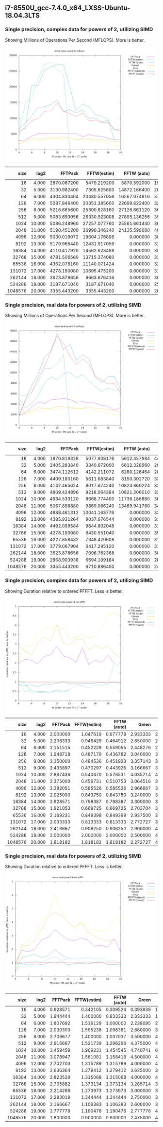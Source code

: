 
## i7-8550U_gcc-7.4.0_x64_LXSS-Ubuntu-18.04.3LTS

### Single precision, complex data for powers of 2, utilizing SIMD

Showing Millions of Operations Per Second (MFLOPS). More is better.

![gnuplot figure](https://raw.githubusercontent.com/hayguen/pffft_benchmarks/master/platform/i7-8550U_gcc-7.4.0_x64_LXSS-Ubuntu-18.04.3LTS/simd-cplx-pow2-6-mflops.png)

|size| log2| FFTPack      | FFTW(estim)  | FFTW (auto)  | Green        | Kiss         | PFFFT-U(simd)| PFFFT (simd) | 
|--------:|--------:|--------:|--------:|--------:|--------:|--------:|--------:|--------:|
|16| 4.000| 2870.067200| 5479.219200| 5870.592000| 1956.864000| 2739.609600| 6653.337600| 5740.134400| 
|32| 5.000| 3130.982400| 7305.625600| 14872.166400| 2609.152000| 2348.236800| 8479.744000| 6914.252800| 
|64| 6.000| 4304.830464| 20480.557056| 16567.074816| 3783.032832| 3261.235200| 10957.750272| 9261.907968| 
|128| 7.000| 5087.846400| 20351.385600| 22699.622400| 3261.440000| 2870.067200| 13437.132800| 9914.777600| 
|256| 8.000| 5216.665600| 25300.828160| 27126.661120| 3651.665920| 3129.999360| 13693.747200| 12259.164160| 
|512| 9.000| 5083.693056| 26330.923008| 27895.136256| 3910.533120| 3258.777600| 14338.621440| 12383.354880| 
|1024| 10.000| 5086.248960| 27257.077760| 25561.661440| 3651.665920| 3651.665920| 15780.413440| 14737.080320| 
|2048| 11.000| 5190.451200| 26990.346240| 24135.598080| 4022.599680| 3244.032000| 12067.799040| 12327.321600| 
|4096| 12.000| 5030.019072| 19604.176896| 0.000000| 3869.245440| 3482.320896| 12768.509952| 11478.761472| 
|8192| 13.000| 5179.965440| 12431.917056| 0.000000| 3237.478400| 3107.979264| 11654.922240| 10489.430016| 
|16384| 14.000| 4110.417920| 14562.623488| 0.000000| 3523.215360| 3288.334336| 12683.575296| 11626.610688| 
|32768| 15.000| 4781.506560| 13715.374080| 0.000000| 3397.386240| 2768.240640| 10066.329600| 9185.525760| 
|65536| 16.000| 4362.076160| 11140.071424| 0.000000| 3221.225472| 2751.463424| 10133.438464| 9462.349824| 
|131072| 17.000| 4278.190080| 10695.475200| 0.000000| 3137.339392| 2281.701376| 8841.592832| 8698.986496| 
|262144| 18.000| 3623.878656| 9663.676416| 0.000000| 3019.898880| 1921.753833| 9361.686528| 8757.706752| 
|524288| 19.000| 3187.671040| 3187.671040| 0.000000| 2550.136832| 1366.144731| 6375.342080| 6375.342080| 
|1048576| 20.000| 3355.443200| 3355.443200| 0.000000| 2684.354560| 1342.177280| 6710.886400| 6100.805818| 

### Single precision, real data for powers of 2, utilizing SIMD

Showing Millions of Operations Per Second (MFLOPS). More is better.

![gnuplot figure](https://raw.githubusercontent.com/hayguen/pffft_benchmarks/master/platform/i7-8550U_gcc-7.4.0_x64_LXSS-Ubuntu-18.04.3LTS/simd-real-pow2-6-mflops.png)

|size| log2| FFTPack      | FFTW(estim)  | FFTW (auto)  | Green        | Kiss         | PFFFT-U(simd)| PFFFT (simd) | 
|--------:|--------:|--------:|--------:|--------:|--------:|--------:|--------:|--------:|
|16| 4.000| 1870.819328| 5077.938176| 5612.457984| 4409.788416| 1737.189376| 1870.819328| 1737.189376| 
|32| 5.000| 2405.283840| 3340.672000| 5612.328960| 2004.403200| 2405.283840| 4944.194560| 4676.940800| 
|64| 6.000| 3474.112512| 4142.211072| 6280.126464| 2806.013952| 2271.535104| 7616.323584| 6280.126464| 
|128| 7.000| 4409.180160| 5611.683840| 8150.302720| 3340.288000| 2939.453440| 9753.640960| 8951.971840| 
|256| 8.000| 4142.465024| 8017.674240| 10823.860224| 3207.069696| 2806.185984| 12961.906688| 11224.743936| 
|512| 9.000| 4809.424896| 9218.064384| 10821.206016| 3206.283264| 3072.688128| 14161.084416| 14027.489280| 
|1024| 10.000| 4934.533120| 8668.774400| 11736.186880| 3600.875520| 2800.680960| 17470.914560| 17070.817280| 
|2048| 11.000| 5067.898880| 9869.066240| 13469.941760| 3467.509760| 3200.778240| 14403.502080| 15603.793920| 
|4096| 12.000| 4888.461312| 10041.163776| 0.000000| 3303.014400| 3303.014400| 15458.107392| 13212.057600| 
|8192| 13.000| 4385.931264| 9037.676544| 0.000000| 3189.768192| 3322.675200| 12360.351744| 11562.909696| 
|16384| 14.000| 4492.099584| 9644.802048| 0.000000| 3170.893824| 3170.893824| 13476.298752| 12683.575296| 
|32768| 15.000| 4278.190080| 8430.551040| 0.000000| 3523.215360| 3271.557120| 12708.741120| 11576.279040| 
|65536| 16.000| 4227.858432| 7348.420608| 0.000000| 3120.562176| 2717.908992| 9160.359936| 9361.686528| 
|131072| 17.000| 3779.067904| 6417.285120| 0.000000| 3137.339392| 2566.914048| 8128.561152| 8627.683328| 
|262144| 18.000| 3623.878656| 7096.762368| 0.000000| 3019.898880| 2264.924160| 9210.691584| 7851.737088| 
|524288| 19.000| 2868.903936| 6694.109184| 0.000000| 2868.903936| 1912.602624| 9244.246016| 7969.177600| 
|1048576| 20.000| 3355.443200| 6710.886400| 0.000000| 2440.322327| 1342.177280| 6710.886400| 6039.797760| 

### Single precision, complex data for powers of 2, utilizing SIMD

Showing Duration relative to ordered PFFFT. Less is better.

![gnuplot figure](https://raw.githubusercontent.com/hayguen/pffft_benchmarks/master/platform/i7-8550U_gcc-7.4.0_x64_LXSS-Ubuntu-18.04.3LTS/simd-cplx-pow2-4-rel-pffft.png)

|size| log2| FFTPack      | FFTW(estim)  | FFTW (auto)  | Green        | Kiss         | PFFFT-U(simd)| PFFFT (simd) | 
|--------:|--------:|--------:|--------:|--------:|--------:|--------:|--------:|--------:|
|16| 4.000| 2.000000| 1.047619| 0.977778| 2.933333| 2.095238| 0.862745| 1.000000| 
|32| 5.000| 2.208333| 0.946429| 0.464912| 2.650000| 2.944444| 0.815385| 1.000000| 
|64| 6.000| 2.151515| 0.452229| 0.559055| 2.448276| 2.840000| 0.845238| 1.000000| 
|128| 7.000| 1.948718| 0.487179| 0.436782| 3.040000| 3.454545| 0.737864| 1.000000| 
|256| 8.000| 2.350000| 0.484536| 0.451923| 3.357143| 3.916667| 0.895238| 1.000000| 
|512| 9.000| 2.435897| 0.470297| 0.443925| 3.166667| 3.800000| 0.863636| 1.000000| 
|1024| 10.000| 2.897436| 0.540670| 0.576531| 4.035714| 4.035714| 0.933884| 1.000000| 
|2048| 11.000| 2.375000| 0.456731| 0.510753| 3.064516| 3.800000| 1.021505| 1.000000| 
|4096| 12.000| 2.282051| 0.585526| 0.585526| 2.966667| 3.296296| 0.898990| 1.000000| 
|8192| 13.000| 2.025000| 0.843750| 0.843750| 3.240000| 3.375000| 0.900000| 1.000000| 
|16384| 14.000| 2.828571| 0.798387| 0.798387| 3.300000| 3.535714| 0.916667| 1.000000| 
|32768| 15.000| 1.921053| 0.669725| 0.669725| 2.703704| 3.318182| 0.912500| 1.000000| 
|65536| 16.000| 2.169231| 0.849398| 0.849398| 2.937500| 3.439024| 0.933775| 1.000000| 
|131072| 17.000| 2.033333| 0.813333| 0.813333| 2.772727| 3.812500| 0.983871| 1.000000| 
|262144| 18.000| 2.416667| 0.906250| 0.906250| 2.900000| 4.557143| 0.935484| 1.000000| 
|524288| 19.000| 2.000000| 2.000000| 2.000000| 2.500000| 4.666667| 1.000000| 1.000000| 
|1048576| 20.000| 1.818182| 1.818182| 1.818182| 2.272727| 4.545455| 0.909091| 1.000000| 

### Single precision, real data for powers of 2, utilizing SIMD

Showing Duration relative to ordered PFFFT. Less is better.

![gnuplot figure](https://raw.githubusercontent.com/hayguen/pffft_benchmarks/master/platform/i7-8550U_gcc-7.4.0_x64_LXSS-Ubuntu-18.04.3LTS/simd-real-pow2-4-rel-pffft.png)

|size| log2| FFTPack      | FFTW(estim)  | FFTW (auto)  | Green        | Kiss         | PFFFT-U(simd)| PFFFT (simd) | 
|--------:|--------:|--------:|--------:|--------:|--------:|--------:|--------:|--------:|
|16| 4.000| 0.928571| 0.342105| 0.309524| 0.393939| 1.000000| 0.928571| 1.000000| 
|32| 5.000| 1.944444| 1.400000| 0.833333| 2.333333| 1.944444| 0.945946| 1.000000| 
|64| 6.000| 1.807692| 1.516129| 1.000000| 2.238095| 2.764706| 0.824561| 1.000000| 
|128| 7.000| 2.030303| 1.595238| 1.098361| 2.680000| 3.045455| 0.917808| 1.000000| 
|256| 8.000| 2.709677| 1.400000| 1.037037| 3.500000| 4.000000| 0.865979| 1.000000| 
|512| 9.000| 2.916667| 1.521739| 1.296296| 4.375000| 4.565217| 0.990566| 1.000000| 
|1024| 10.000| 3.459459| 1.969231| 1.454545| 4.740741| 6.095238| 0.977099| 1.000000| 
|2048| 11.000| 3.078947| 1.581081| 1.158416| 4.500000| 4.875000| 1.083333| 1.000000| 
|4096| 12.000| 2.702703| 1.315789| 1.315789| 4.000000| 4.000000| 0.854701| 1.000000| 
|8192| 13.000| 2.636364| 1.279412| 1.279412| 3.625000| 3.480000| 0.935484| 1.000000| 
|16384| 14.000| 2.823529| 1.315068| 1.315068| 4.000000| 4.000000| 0.941176| 1.000000| 
|32768| 15.000| 2.705882| 1.373134| 1.373134| 3.285714| 3.538462| 0.910891| 1.000000| 
|65536| 16.000| 2.214286| 1.273973| 1.273973| 3.000000| 3.444444| 1.021978| 1.000000| 
|131072| 17.000| 2.283019| 1.344444| 1.344444| 2.750000| 3.361111| 1.061404| 1.000000| 
|262144| 18.000| 2.166667| 1.106383| 1.106383| 2.600000| 3.466667| 0.852459| 1.000000| 
|524288| 19.000| 2.777778| 1.190476| 1.190476| 2.777778| 4.166667| 0.862069| 1.000000| 
|1048576| 20.000| 1.800000| 0.900000| 0.900000| 2.475000| 4.500000| 0.900000| 1.000000| 


